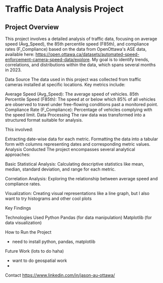 # Traffic Data Analysis Project

## Project Overview

This project involves a detailed analysis of traffic data, focusing on average speed (Avg_Speed), the 85th percentile speed (F85th), and compliance rates (F_Compliance) based on the data from OpenOttawa's ASE data, available here: https://open.ottawa.ca/datasets/automated-speed-enforcement-camera-speed-data/explore. My goal is to identify trends, correlations, and distributions within the data, which spans several months in 2023.

Data Source
The data used in this project was collected from traffic cameras installed at specific locations. Key metrics include:

Average Speed (Avg_Speed): The average speed of vehicles.
85th Percentile Speed (F85th): The speed at or below which 85% of all vehicles are observed to travel under free-flowing conditions past a monitored point.
Compliance Rate (F_Compliance): Percentage of vehicles complying with the speed limit.
Data Processing
The raw data was transformed into a structured format suitable for analysis.

This involved:

Extracting date-wise data for each metric.
Formatting the data into a tabular form with columns representing dates and corresponding metric values.
Analysis Conducted
The project encompasses several analytical approaches:

Basic Statistical Analysis: Calculating descriptive statistics like mean, median, standard deviation, and range for each metric.

Correlation Analysis: Exploring the relationship between average speed and compliance rates.

Visualization: Creating visual representations like a line graph, but I also want to try histograms and other cool plots

Key Findings

Technologies Used
Python
Pandas (for data manipulation)
Matplotlib (for data visualization)

How to Run the Project

-   need to install python, pandas, matplotlib

Future Work (lots to do haha)

-   want to do geospatial work
-

Contact
https://www.linkedin.com/in/jason-au-ottawa/
